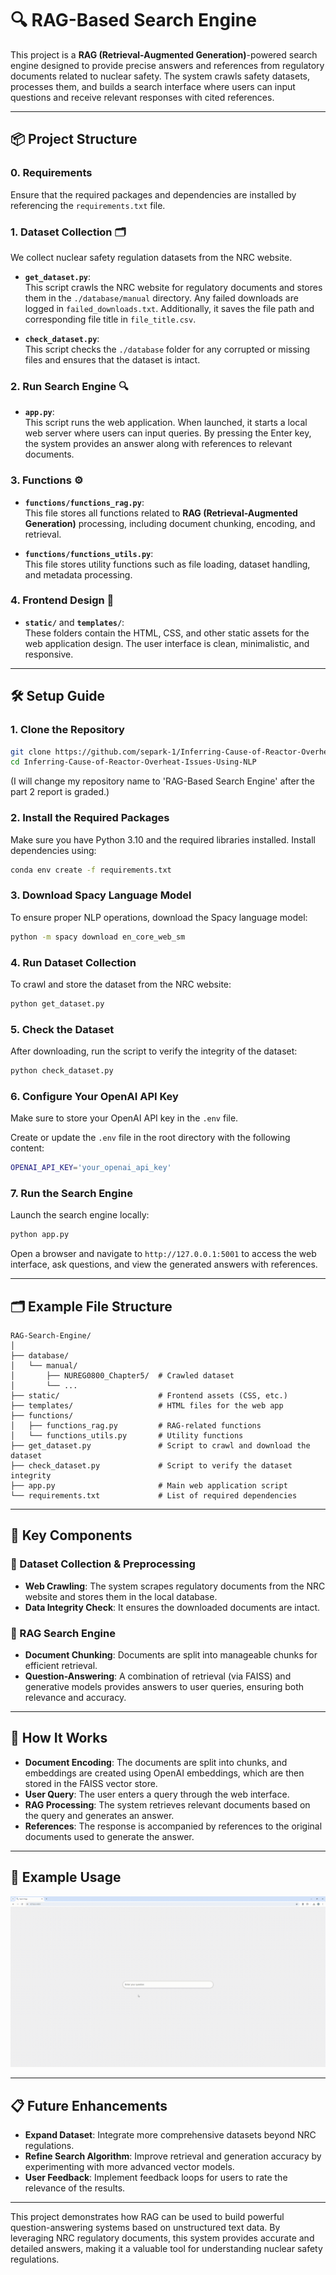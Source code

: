 
# 🔍 RAG-Based Search Engine

This project is a **RAG (Retrieval-Augmented Generation)**-powered search engine designed to provide precise answers and references from regulatory documents related to nuclear safety. The system crawls safety datasets, processes them, and builds a search interface where users can input questions and receive relevant responses with cited references.

---

## 📦 Project Structure

### 0. **Requirements**
Ensure that the required packages and dependencies are installed by referencing the `requirements.txt` file.

### 1. **Dataset Collection** 🗂️

We collect nuclear safety regulation datasets from the NRC website.

- **`get_dataset.py`**:  
   This script crawls the NRC website for regulatory documents and stores them in the `./database/manual` directory. Any failed downloads are logged in `failed_downloads.txt`. Additionally, it saves the file path and corresponding file title in `file_title.csv`.
  
- **`check_dataset.py`**:  
   This script checks the `./database` folder for any corrupted or missing files and ensures that the dataset is intact.

### 2. **Run Search Engine** 🔍

- **`app.py`**:  
   This script runs the web application. When launched, it starts a local web server where users can input queries. By pressing the Enter key, the system provides an answer along with references to relevant documents.

### 3. **Functions** ⚙️

- **`functions/functions_rag.py`**:  
   This file stores all functions related to **RAG (Retrieval-Augmented Generation)** processing, including document chunking, encoding, and retrieval.

- **`functions/functions_utils.py`**:  
   This file stores utility functions such as file loading, dataset handling, and metadata processing.

### 4. **Frontend Design** 🎨

- **`static/`** and **`templates/`**:  
   These folders contain the HTML, CSS, and other static assets for the web application design. The user interface is clean, minimalistic, and responsive.

---

## 🛠️ Setup Guide

### 1. Clone the Repository
```bash
git clone https://github.com/separk-1/Inferring-Cause-of-Reactor-Overheat-Issues-Using-NLP.git
cd Inferring-Cause-of-Reactor-Overheat-Issues-Using-NLP
```
(I will change my repository name to 'RAG-Based Search Engine' after the part 2 report is graded.)

### 2. Install the Required Packages
Make sure you have Python 3.10 and the required libraries installed. Install dependencies using:

```bash
conda env create -f requirements.txt
```

### 3. Download Spacy Language Model
To ensure proper NLP operations, download the Spacy language model:

```bash
python -m spacy download en_core_web_sm
```

### 4. Run Dataset Collection
To crawl and store the dataset from the NRC website:

```bash
python get_dataset.py
```

### 5. Check the Dataset
After downloading, run the script to verify the integrity of the dataset:

```bash
python check_dataset.py
```

### 6. Configure Your OpenAI API Key
Make sure to store your OpenAI API key in the `.env` file.

Create or update the `.env` file in the root directory with the following content:

```bash
OPENAI_API_KEY='your_openai_api_key'
```

### 7. Run the Search Engine
Launch the search engine locally:

```bash
python app.py
```

Open a browser and navigate to `http://127.0.0.1:5001` to access the web interface, ask questions, and view the generated answers with references.

---

## 🗂️ Example File Structure
```
RAG-Search-Engine/
│
├── database/
│   └── manual/
│       ├── NUREG0800_Chapter5/  # Crawled dataset
│       └── ...
├── static/                      # Frontend assets (CSS, etc.)
├── templates/                   # HTML files for the web app
├── functions/
│   ├── functions_rag.py         # RAG-related functions
│   └── functions_utils.py       # Utility functions
├── get_dataset.py               # Script to crawl and download the dataset
├── check_dataset.py             # Script to verify the dataset integrity
├── app.py                       # Main web application script
└── requirements.txt             # List of required dependencies
```

---

## 🎯 Key Components

### 🔑 Dataset Collection & Preprocessing
- **Web Crawling**: The system scrapes regulatory documents from the NRC website and stores them in the local database.
- **Data Integrity Check**: It ensures the downloaded documents are intact.

### 🔑 RAG Search Engine
- **Document Chunking**: Documents are split into manageable chunks for efficient retrieval.
- **Question-Answering**: A combination of retrieval (via FAISS) and generative models provides answers to user queries, ensuring both relevance and accuracy.

---

## 🚀 How It Works

- **Document Encoding**: The documents are split into chunks, and embeddings are created using OpenAI embeddings, which are then stored in the FAISS vector store.
- **User Query**: The user enters a query through the web interface.
- **RAG Processing**: The system retrieves relevant documents based on the query and generates an answer.
- **References**: The response is accompanied by references to the original documents used to generate the answer.

---
## 🎥 Example Usage

![Example GIF](./assets/example_usage.gif)

---

## 📋 Future Enhancements
- **Expand Dataset**: Integrate more comprehensive datasets beyond NRC regulations.
- **Refine Search Algorithm**: Improve retrieval and generation accuracy by experimenting with more advanced vector models.
- **User Feedback**: Implement feedback loops for users to rate the relevance of the results.

---

This project demonstrates how RAG can be used to build powerful question-answering systems based on unstructured text data. By leveraging NRC regulatory documents, this system provides accurate and detailed answers, making it a valuable tool for understanding nuclear safety regulations.
